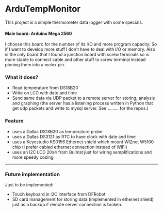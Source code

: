# ArduTempMonitor

This project is a simple thermometer data logger with some specials.

#### Main board: Arduino Mega 2560
I choose this board for the number of its I/O and more program capacity. So if I want to develop more stuff I don't have to deal with I/O or memory.
Also is the only board that I found a junction board with screw terminals so is more stable to connect cable and other stuff to screw terminal instead pinning them into a molex pin.

### What it does?
- Read temperature from DS18B20
- Write on LCD with date and time
- Send same data via UDP packet to a remote server for storing, analysis and graphing (the server has a listening process written in Python that get udp packets and write to mysql server. See ......... for the repos.)

### Feature

- uses a Dallas DS18B20 as temperature probe
- uses a Dallas DS3121 as RTC to have clock with date and time
- uses a Keyestudio KS0156 Ethernet shield which mount WIZnet W5100 chip (I prefer cabled ethernet connection instead of WiFi)
- uses an I2C LCD 20x4 from Quimat just for wiring semplifications and more speedy coding

---

### Future implementation
Just to be implemented:

- Touch keyboard in I2C interface from DFRobot
- SD card management for storing data (implemented in ethernet shield) just as a backup if remote server connection is broken.

